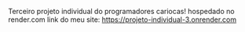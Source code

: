 Terceiro projeto individual do programadores cariocas!
hospedado no render.com
link do meu site: https://projeto-individual-3.onrender.com
